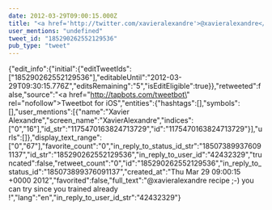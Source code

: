 ```yaml
---
date: 2012-03-29T09:00:15.000Z
title: "<a href='http://twitter.com/xavieralexandre'>@xavieralexandre</a> recipe ;-) you can try since you trained already !″"
user_mentions: "undefined"
tweet_id: "185290262552129536"
pub_type: "tweet"
---
```

{"edit_info":{"initial":{"editTweetIds":["185290262552129536"],"editableUntil":"2012-03-29T09:30:15.776Z","editsRemaining":"5","isEditEligible":true}},"retweeted":false,"source":"<a href=\"http://tapbots.com/tweetbot\" rel=\"nofollow\">Tweetbot for iOS</a>","entities":{"hashtags":[],"symbols":[],"user_mentions":[{"name":"Xavier Alexandre","screen_name":"XavierAlexandre","indices":["0","16"],"id_str":"1175470163824713729","id":"1175470163824713729"}],"urls":[]},"display_text_range":["0","67"],"favorite_count":"0","in_reply_to_status_id_str":"185073899376091137","id_str":"185290262552129536","in_reply_to_user_id":"42432329","truncated":false,"retweet_count":"0","id":"185290262552129536","in_reply_to_status_id":"185073899376091137","created_at":"Thu Mar 29 09:00:15 +0000 2012","favorited":false,"full_text":"@xavieralexandre recipe ;-) you can try since you trained already !","lang":"en","in_reply_to_user_id_str":"42432329"}
